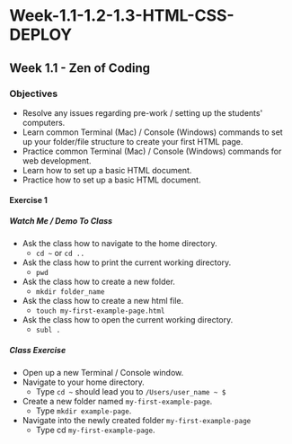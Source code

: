 # Week-1.1-1.2-1.3-HTML-CSS-DEPLOY

## Week 1.1 - Zen of Coding

### Objectives
+ Resolve any issues regarding pre-work / setting up the students' computers.
+ Learn common Terminal (Mac) / Console (Windows) commands to set up your folder/file structure to create your first HTML page.
+ Practice common Terminal (Mac) / Console (Windows) commands for web development.
+ Learn how to set up a basic HTML document.
+ Practice how to set up a basic HTML document.

#### Exercise 1

##### Watch Me / Demo To Class
+ Ask the class how to navigate to the home directory.
  - `cd ~` or `cd ..`
+ Ask the class how to print the current working directory.
  - `pwd`
+ Ask the class how to create a new folder.
  - `mkdir folder_name`
+ Ask the class how to create a new html file.
  - `touch my-first-example-page.html`
+ Ask the class how to open the current working directory.
  - `subl .`

##### Class Exercise
+ Open up a new Terminal / Console window.
+ Navigate to your home directory.
  - Type `cd ~` should lead you to `/Users/user_name ~ $`
+ Create a new folder named `my-first-example-page`.
  - Type `mkdir example-page`.
+ Navigate into the newly created folder `my-first-example-page`
  - Type cd `my-first-example-page`.

